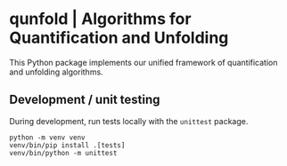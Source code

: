 # qunfold | Algorithms for Quantification and Unfolding

This Python package implements our unified framework of quantification and unfolding algorithms.

## Development / unit testing

During development, run tests locally with the `unittest` package.

```
python -m venv venv
venv/bin/pip install .[tests]
venv/bin/python -m unittest
```
